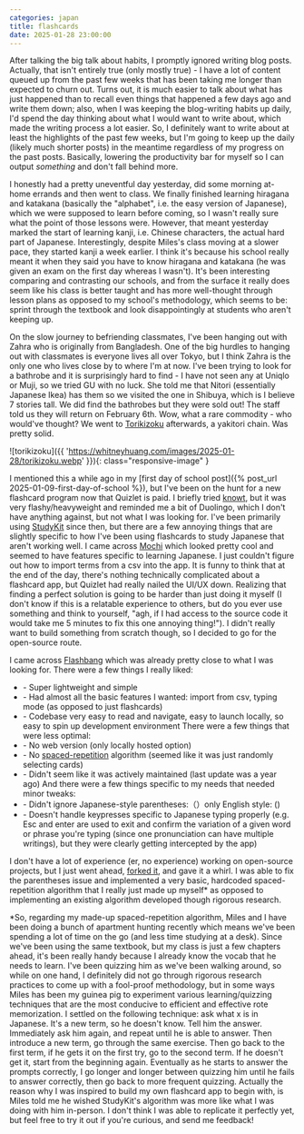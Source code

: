 ```yaml
---
categories: japan
title: flashcards
date: 2025-01-28 23:00:00
---
```


After talking the big talk about habits, I promptly ignored writing blog posts. Actually, that isn't entirely true (only mostly true) - I have a lot of content queued up from the past few weeks that has been taking me longer than expected to churn out. Turns out, it is much easier to talk about what has just happened than to recall even things that happened a few days ago and write them down; also, when I was keeping the blog-writing habits up daily, I'd spend the day thinking about what I would want to write about, which made the writing process a lot easier. So, I definitely want to write about at least the highlights of the past few weeks, but I'm going to keep up the daily (likely much shorter posts) in the meantime regardless of my progress on the past posts. Basically, lowering the productivity bar for myself so I can output _something_ and don't fall behind more.

I honestly had a pretty uneventful day yesterday, did some morning at-home errands and then went to class. We finally finished learning hiragana and katakana (basically the "alphabet", i.e. the easy version of Japanese), which we were supposed to learn before coming, so I wasn't really sure what the point of those lessons were. However, that meant yesterday marked the start of learning kanji, i.e. Chinese characters, the actual hard part of Japanese. Interestingly, despite Miles's class moving at a slower pace, they started kanji a week earlier. I think it's because his school really meant it when they said you have to know hiragana and katakana (he was given an exam on the first day whereas I wasn't). It's been interesting comparing and contrasting our schools, and from the surface it really does seem like his class is better taught and has more well-thought through lesson plans as opposed to my school's methodology, which seems to be: sprint through the textbook and look disappointingly at students who aren't keeping up.

On the slow journey to befriending classmates, I've been hanging out with Zahra who is originally from Bangladesh. One of the big hurdles to hanging out with classmates is everyone lives all over Tokyo, but I think Zahra is the only one who lives close by to where I'm at now. I've been trying to look for a bathrobe and it is surprisingly hard to find - I have not seen any at Uniqlo or Muji, so we tried GU with no luck. She told me that Nitori (essentially Japanese Ikea) has them so we visited the one in Shibuya, which is I believe 7 stories tall. We did find the bathrobes but they were sold out! The staff told us they will return on February 6th. Wow, what a rare commodity - who would've thought? We went to [Torikizoku](https://maps.app.goo.gl/ZNKda8yWwxG7FtFP9) afterwards, a yakitori chain. Was pretty solid.

![torikizoku]({{ 'https://whitneyhuang.com/images/2025-01-28/torikizoku.webp' }}){: class="responsive-image" }

I mentioned this a while ago in my [first day of school post]({% post_url 2025-01-09-first-day-of-school %}), but I've been on the hunt for a new flashcard program now that Quizlet is paid. I briefly tried [knowt](https://knowt.com/), but it was very flashy/heavyweight and reminded me a bit of Duolingo, which I don't have anything against, but not what I was looking for. I've been primarily using [StudyKit](https://studykit.app/) since then, but there are a few annoying things that are slightly specific to how I've been using flashcards to study Japanese that aren't working well. I came across [Mochi](https://mochi.cards/) which looked pretty cool and seemed to have features specific to learning Japanese. I just couldn't figure out how to import terms from a csv into the app. It is funny to think that at the end of the day, there's nothing technically complicated about a flashcard app, but Quizlet had really nailed the UI/UX down. Realizing that finding a perfect solution is going to be harder than just doing it myself (I don't know if this is a relatable experience to others, but do you ever use something and think to yourself, "agh, if I had access to the source code it would take me 5 minutes to fix this one annoying thing!"). I didn't really want to build something from scratch though, so I decided to go for the open-source route.

I came across [Flashbang](https://github.com/taylor-hartman/Flashbang) which was already pretty close to what I was looking for. There were a few things I really liked:
- \- Super lightweight and simple
- \- Had almost all the basic features I wanted: import from csv, typing mode (as opposed to just flashcards)
- \- Codebase very easy to read and navigate, easy to launch locally, so easy to spin up development environment
There were a few things that were less optimal:
- \- No web version (only locally hosted option)
- \- No [spaced-repetition](https://en.wikipedia.org/wiki/Spaced_repetition) algorithm (seemed like it was just randomly selecting cards)
- \- Didn't seem like it was actively maintained (last update was a year ago)
And there were a few things specific to my needs that needed minor tweaks:
- \- Didn't ignore Japanese-style parentheses:（）only English style: ()
- \- Doesn't handle keypresses specific to Japanese typing properly (e.g. Esc and enter are used to exit and confirm the variation of a given word or phrase you're typing (since one pronunciation can have multiple writings), but they were clearly getting intercepted by the app)

I don't have a lot of experience (er, no experience) working on open-source projects, but I just went ahead, [forked it](https://github.com/whhuang/Flashbang/tree/fork), and gave it a whirl. I was able to fix the parentheses issue and implemented a very basic, hardcoded spaced-repetition algorithm that I really just made up myself* as opposed to implementing an existing algorithm developed though rigorous research.

*So, regarding my made-up spaced-repetition algorithm, Miles and I have been doing a bunch of apartment hunting recently which means we've been spending a lot of time on the go (and less time studying at a desk). Since we've been using the same textbook, but my class is just a few chapters ahead, it's been really handy because I already know the vocab that he needs to learn. I've been quizzing him as we've been walking around, so while on one hand, I definitely did not go through rigorous research practices to come up with a fool-proof methodology, but in some ways Miles has been my guinea pig to experiment various learning/quizzing techniques that are the most conducive to efficient and effective rote memorization. I settled on the following technique: ask what x is in Japanese. It's a new term, so he doesn't know. Tell him the answer. Immediately ask him again, and repeat until he is able to answer. Then introduce a new term, go through the same exercise. Then go back to the first term, if he gets it on the first try, go to the second term. If he doesn't get it, start from the beginning again. Eventually as he starts to answer the prompts correctly, I go longer and longer between quizzing him until he fails to answer correctly, then go back to more frequent quizzing. Actually the reason why I was inspired to build my own flashcard app to begin with, is Miles told me he wished StudyKit's algorithm was more like what I was doing with him in-person. I don't think I was able to replicate it perfectly yet, but feel free to try it out if you're curious, and send me feedback!